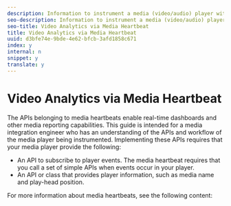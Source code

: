 ```yaml
---
description: Information to instrument a media (video/audio) player with the media module of Adobe Mobile SDK.
seo-description: Information to instrument a media (video/audio) player with the media module of Adobe Mobile SDK.
seo-title: Video Analytics via Media Heartbeat
title: Video Analytics via Media Heartbeat
uuid: d3bfe74e-9bde-4e62-bfcb-3afd1858c671
index: y
internal: n
snippet: y
translate: y
---
```


# Video Analytics via Media Heartbeat

The APIs belonging to media heartbeats enable real-time dashboards and other media reporting capabilities. This guide is intended for a media integration engineer who has an understanding of the APIs and workflow of the media player being instrumented. Implementing these APIs requires that your media player provide the following: 


* An API to subscribe to player events. The media heartbeat requires that you call a set of simple APIs when events occur in your player.
* An API or class that provides player information, such as media name and play-head position.


For more information about media heartbeats, see the following content: 

